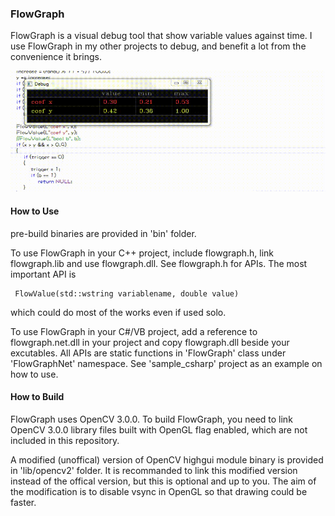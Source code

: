 ### FlowGraph

  FlowGraph is a visual debug tool that show variable values against time. I use FlowGraph in my other projects to debug, and benefit a lot from the convenience it brings.
  
![screenshot](https://raw.githubusercontent.com/geovens/FlowGraph/master/t165.gif)

#### How to Use

pre-build binaries are provided in 'bin' folder.  
  
To use FlowGraph in your C++ project, include flowgraph.h, link flowgraph.lib and use flowgraph.dll. See flowgraph.h for APIs. The most important API is 

     FlowValue(std::wstring variablename, double value)

which could do most of the works even if used solo.  

To use FlowGraph in your C#/VB project, add a reference to flowgraph.net.dll in your project and copy flowgraph.dll beside your excutables. All APIs are static functions in 'FlowGraph' class under 'FlowGraphNet' namespace. See 'sample_csharp' project as an example on how to use.

#### How to Build

FlowGraph uses OpenCV 3.0.0. To build FlowGraph, you need to link OpenCV 3.0.0 library files built with OpenGL flag enabled, which are not included in this repository.   
  
A modified (unoffical) version of OpenCV highgui module binary is provided in 'lib/opencv2' folder. It is recommanded to link this modified version instead of the offical version, but this is optional and up to you. The aim of the modification is to disable vsync in OpenGL so that drawing could be faster.
